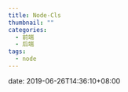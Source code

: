 ```yaml
---
title: Node-Cls
thumbnail: ""
categories:
  - 前端
  - 后端
tags:
  - node
---
```


date: 2019-06-26T14:36:10+08:00
